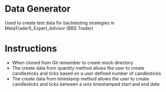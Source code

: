 # Data Generator
Used to create test data for backtesting strategies in MetaTrader5_Expert_Advisor (BBS Trader)

# Instructions
- When cloned from Git remember to create mock directory
- The create data from quantity method allows the user to create candlesticks and ticks based on a user defined number of candlesticks
- The create data from timestamp method allows the user to create candlesticks and ticks between a unix timestamped start and end date
